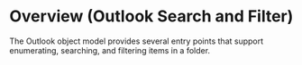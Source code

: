 
# Overview (Outlook Search and Filter)

The Outlook object model provides several entry points that support enumerating, searching, and filtering items in a folder. 
